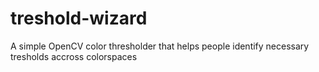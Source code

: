 # treshold-wizard
A simple OpenCV color thresholder that helps people identify necessary tresholds accross colorspaces
